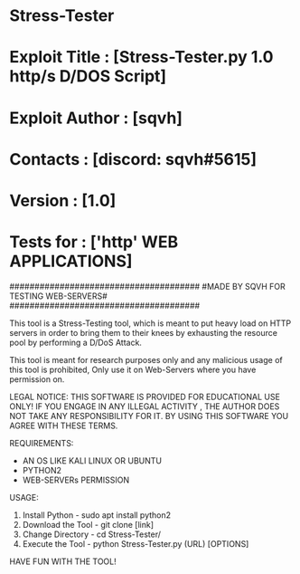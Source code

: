 # Stress-Tester
# Exploit Title  : [Stress-Tester.py 1.0 http/s D/DOS Script]
# Exploit Author : [sqvh]
# Contacts       : [discord: sqvh#5615]
# Version        : [1.0] 
# Tests for      : ['http' WEB APPLICATIONS]

######################################
#MADE BY SQVH FOR TESTING WEB-SERVERS#
######################################

This tool is a Stress-Testing tool, which is meant to put heavy load on HTTP servers
in order to bring them to their knees by exhausting the resource pool by performing a D/DoS Attack.

This tool is meant for research purposes only
and any malicious usage of this tool is prohibited,
Only use it on Web-Servers where you have permission on.

LEGAL NOTICE:
THIS SOFTWARE IS PROVIDED FOR EDUCATIONAL USE ONLY!
IF YOU ENGAGE IN ANY ILLEGAL ACTIVITY , 
THE AUTHOR DOES NOT TAKE ANY RESPONSIBILITY FOR IT.
BY USING THIS SOFTWARE YOU AGREE WITH THESE TERMS.


REQUIREMENTS:
- AN OS LIKE KALI LINUX OR UBUNTU
- PYTHON2
- WEB-SERVERs PERMISSION

USAGE:
1. Install Python - sudo apt install python2
2. Download the Tool - git clone [link]
3. Change Directory - cd Stress-Tester/
4. Execute the Tool - python Stress-Tester.py (URL) [OPTIONS]



HAVE FUN WITH THE TOOL!
